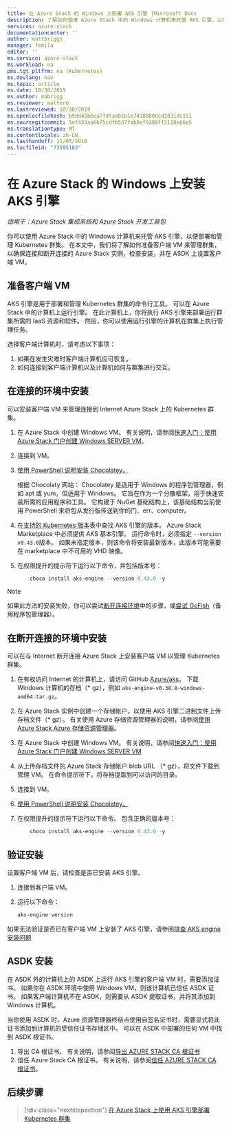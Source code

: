 ```yaml
---
title: 在 Azure Stack 的 Windows 上部署 AKS 引擎 |Microsoft Docs
description: 了解如何使用 Azure Stack 中的 Windows 计算机来托管 AKS 引擎，以便部署和管理 Kubernetes 群集。
services: azure-stack
documentationcenter: ''
author: mattbriggs
manager: femila
editor: ''
ms.service: azure-stack
ms.workload: na
pms.tgt_pltfrm: na (Kubernetes)
ms.devlang: nav
ms.topic: article
ms.date: 10/30/2019
ms.author: mabrigg
ms.reviewer: waltero
ms.lastreviewed: 10/30/2019
ms.openlocfilehash: b9dd45b6ea7fdfaab1b1e7418800dcd2031dc151
ms.sourcegitcommit: 5ef433aa6b75cdfb557fab0ef9308ff2118e66e5
ms.translationtype: MT
ms.contentlocale: zh-CN
ms.lasthandoff: 11/05/2019
ms.locfileid: "73595183"
---
```

# <a name="install-the-aks-engine-on-windows-in-azure-stack"></a>在 Azure Stack 的 Windows 上安装 AKS 引擎

*适用于：Azure Stack 集成系统和 Azure Stack 开发工具包*

你可以使用 Azure Stack 中的 Windows 计算机来托管 AKS 引擎，以便部署和管理 Kubernetes 群集。 在本文中，我们将了解如何准备客户端 VM 来管理群集，以确保连接和断开连接的 Azure Stack 实例，检查安装，并在 ASDK 上设置客户端 VM。

## <a name="prepare-the-client-vm"></a>准备客户端 VM

AKS 引擎是用于部署和管理 Kubernetes 群集的命令行工具。 可以在 Azure Stack 中的计算机上运行引擎。 在此计算机上，你将执行 AKS 引擎来部署运行群集所需的 IaaS 资源和软件。 然后，你可以使用运行引擎的计算机在群集上执行管理任务。

选择客户端计算机时，请考虑以下事项：

1. 如果在发生灾难时客户端计算机应可恢复。
3. 如何连接到客户端计算机以及计算机如何与群集进行交互。

## <a name="install-in-a-connected-environment"></a>在连接的环境中安装

可以安装客户端 VM 来管理连接到 Internet Azure Stack 上的 Kubernetes 群集。

1. 在 Azure Stack 中创建 Windows VM。 有关说明，请参阅[快速入门：使用 Azure Stack 门户创建 Windows SERVER VM](https://docs.microsoft.com/azure-stack/user/azure-stack-quick-windows-portal)。
2. 连接到 VM。
3. [使用 PowerShell 说明安装 Chocolatey。](https://chocolatey.org/install#install-with-powershellexe) 

    根据 Chocolaty 网站： Chocolatey 是适用于 Windows 的程序包管理器，例如 apt 或 yum，但适用于 Windows。 它旨在作为一个分散框架，用于快速安装所需的应用程序和工具。 它构建于 NuGet 基础结构上，该基础结构当前使用 PowerShell 来将包从发行版传送到你的门、err、computer。
4. 在[支持的 Kubernetes 版本](https://github.com/Azure/aks-engine/blob/master/docs/topics/azure-stack.md#supported-kubernetes-versions)表中查找 AKS 引擎的版本。 Azure Stack Marketplace 中必须提供 AKS 基本引擎。 运行命令时，必须指定 `--version v0.43.0`版本。 如果未指定版本，则该命令将安装最新版本，此版本可能需要在 marketplace 中不可用的 VHD 映像。
5. 在权限提升的提示符下运行以下命令，并包括版本号：

    ```PowerShell  
        choco install aks-engine --version 0.43.0 -y
    ```

> [!Note]  
> 如果此方法的安装失败，你可以尝试[断开连接环境](#install-in-a-disconnected-environment)中的步骤，或[尝试 GoFish](azure-stack-kubernetes-aks-engine-troubleshoot.md#try-gofish)（备用程序包管理器）。

## <a name="install-in-a-disconnected-environment"></a>在断开连接的环境中安装

可以在与 Internet 断开连接 Azure Stack 上安装客户端 VM 以管理 Kubernetes 群集。

1.  在有权访问 Internet 的计算机上，请访问 GitHub [Azure/aks](https://github.com/Azure/aks-engine/releases/latest)。 下载 Windows 计算机的存档（* gz），例如 `aks-engine-v0.38.8-windows-amd64.tar.gz`。

2.  在 Azure Stack 实例中创建一个存储帐户，以使用 AKS 引擎二进制文件上传存档文件（* gz）。 有关使用 Azure 存储资源管理器的说明，请参阅[使用 Azure Stack Azure 存储资源管理器](https://docs.microsoft.com/azure-stack/user/azure-stack-storage-connect-se)。

3. 在 Azure Stack 中创建 Windows VM。 有关说明，请参阅[快速入门：使用 Azure Stack 门户创建 Windows SERVER VM](https://docs.microsoft.com/azure-stack/user/azure-stack-quick-windows-portal)

4.  从上传存档文件的 Azure Stack 存储帐户 blob URL （* gz），将文件下载到管理 VM。 在命令提示符下，将存档提取到可以访问的目录。

5. 连接到 VM。

6. [使用 PowerShell 说明安装 Chocolatey。](https://chocolatey.org/install#install-with-powershellexe) 

7.  在权限提升的提示符下运行以下命令。 包含正确的版本号：

    ```PowerShell  
        choco install aks-engine --version 0.43.0 -y
    ```

## <a name="verify-the-installation"></a>验证安装

设置客户端 VM 后，请检查是否已安装 AKS 引擎。

1. 连接到客户端 VM。
2. 运行以下命令：

    ```PowerShell  
    aks-engine version
    ```

如果无法验证是否已在客户端 VM 上安装了 AKS 引擎，请参阅[排查 AKS engine 安装问题](azure-stack-kubernetes-aks-engine-troubleshoot.md)


## <a name="asdk-installation"></a>ASDK 安装

在 ASDK 外的计算机上的 ASDK 上运行 AKS 引擎的客户端 VM 时，需要添加证书。 如果你在 ASDK 环境中使用 Windows VM，则该计算机已信任 ASDK 证书。 如果客户端计算机不在 ASDK，则需要从 ASDK 提取证书，并将其添加到 Windows 计算机。

当你使用 ASDK 时，Azure 资源管理器终结点使用自签名证书时，需要显式将此证书添加到计算机的受信任证书存储区中。 可以在 ASDK 中部署的任何 VM 中找到 ASDK 根证书。

1. 导出 CA 根证书。 有关说明，请参阅[导出 AZURE STACK CA 根证书](https://docs.microsoft.com/azure-stack/user/azure-stack-version-profiles-azurecli2#export-the-azure-stack-ca-root-certificate)
2. 信任 Azure Stack CA 根证书。 有关说明，请参阅[信任 AZURE STACK CA 根证书](https://docs.microsoft.com/azure-stack/user/azure-stack-version-profiles-azurecli2#trust-the-azure-stack-ca-root-certificate)。

## <a name="next-steps"></a>后续步骤

> [!div class="nextstepaction"]
> [在 Azure Stack 上使用 AKS 引擎部署 Kubernetes 群集](azure-stack-kubernetes-aks-engine-deploy-cluster.md)
